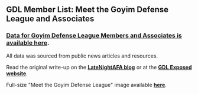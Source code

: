 ## GDL Member List: Meet the Goyim Defense League and Associates

### [Data for Goyim Defense League Members and Associates is available here](https://github.com/LateNightAFA/GDL-members/blob/main/GDL%20Members%20and%20Associates%20-%20June%202024.csv).

All data was sourced from public news articles and resources.

Read the original write-up on the **[LateNightAFA blog](https://latenightafa.noblogs.org/gdl-list/)** or at the **[GDL Exposed website](https://goyimdefenseleague.noblogs.org/gdl-list/)**.

Full-size "Meet the Goyim Defense League" image available **[here](https://latenightafa.noblogs.org/files/2024/08/Meet-the-GDL-2024.jpg)**.
